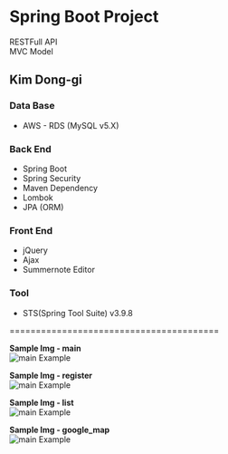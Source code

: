 # Spring Boot Project      
   RESTFull API    
   MVC Model


Kim Dong-gi
---
### **Data Base**     
+ AWS - RDS (MySQL v5.X)   

### **Back End**     
+ Spring Boot    
+ Spring Security
+ Maven Dependency    
+ Lombok       
+ JPA (ORM)   

### **Front End**     
+ jQuery  
+ Ajax  
+ Summernote Editor  

### **Tool**  
+ STS(Spring Tool Suite) v3.9.8

========================================

**Sample Img - main**  
![main Example](https://i.ibb.co/R3Qt9Cm/main.png)

**Sample Img - register**  
![main Example](https://i.ibb.co/2gyqQVQ/register.png)

**Sample Img - list**  
![main Example](https://i.ibb.co/9sm9RJW/list.png)

**Sample Img - google_map**  
![main Example](https://i.ibb.co/hf30GFN/google-map.png)
